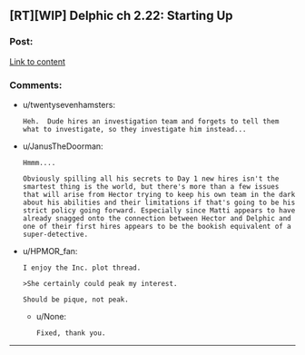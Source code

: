## [RT][WIP] Delphic ch 2.22: Starting Up

### Post:

[Link to content](https://delphicserial.com/2018/11/26/chapter-22-2/)

### Comments:

- u/twentysevenhamsters:
  ```
  Heh.  Dude hires an investigation team and forgets to tell them what to investigate, so they investigate him instead...
  ```

- u/JanusTheDoorman:
  ```
  Hmmm....

  Obviously spilling all his secrets to Day 1 new hires isn't the smartest thing is the world, but there's more than a few issues that will arise from Hector trying to keep his own team in the dark about his abilities and their limitations if that's going to be his strict policy going forward. Especially since Matti appears to have already snagged onto the connection between Hector and Delphic and one of their first hires appears to be the bookish equivalent of a super-detective.
  ```

- u/HPMOR_fan:
  ```
  I enjoy the Inc. plot thread.

  >She certainly could peak my interest.

  Should be pique, not peak.
  ```

  - u/None:
    ```
    Fixed, thank you.
    ```

---

